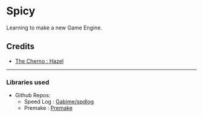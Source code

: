 # Spicy
Learning to make a new Game Engine.
## Credits
* [The Cherno : Hazel](https://thecherno.com/engine)
---
### Libraries used
* Github Repos:
  - Speed Log : [Gabime/spdlog](https://github.com/gabime/spdlog)
  - Premake : [Premake](https://github.com/premake/premake-core)
